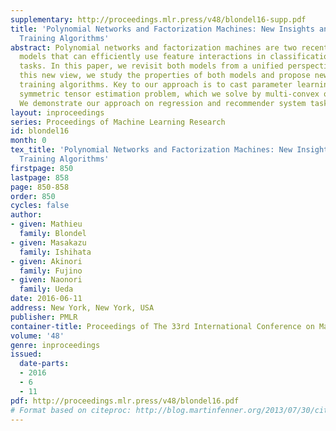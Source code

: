 ```yaml
---
supplementary: http://proceedings.mlr.press/v48/blondel16-supp.pdf
title: 'Polynomial Networks and Factorization Machines: New Insights and Efficient
  Training Algorithms'
abstract: Polynomial networks and factorization machines are two recently-proposed
  models that can efficiently use feature interactions in classification and regression
  tasks. In this paper, we revisit both models from a unified perspective. Based on
  this new view, we study the properties of both models and propose new efficient
  training algorithms. Key to our approach is to cast parameter learning as a low-rank
  symmetric tensor estimation problem, which we solve by multi-convex optimization.
  We demonstrate our approach on regression and recommender system tasks.
layout: inproceedings
series: Proceedings of Machine Learning Research
id: blondel16
month: 0
tex_title: 'Polynomial Networks and Factorization Machines: New Insights and Efficient
  Training Algorithms'
firstpage: 850
lastpage: 858
page: 850-858
order: 850
cycles: false
author:
- given: Mathieu
  family: Blondel
- given: Masakazu
  family: Ishihata
- given: Akinori
  family: Fujino
- given: Naonori
  family: Ueda
date: 2016-06-11
address: New York, New York, USA
publisher: PMLR
container-title: Proceedings of The 33rd International Conference on Machine Learning
volume: '48'
genre: inproceedings
issued:
  date-parts:
  - 2016
  - 6
  - 11
pdf: http://proceedings.mlr.press/v48/blondel16.pdf
# Format based on citeproc: http://blog.martinfenner.org/2013/07/30/citeproc-yaml-for-bibliographies/
---
```

